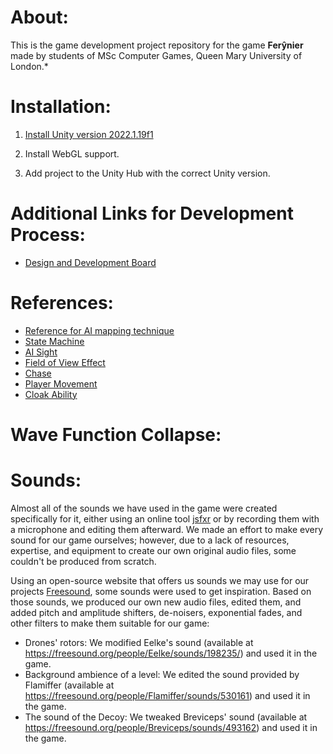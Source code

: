 # About:

This is the game development project repository for the game **Ferŷnier** made by students of MSc Computer Games, Queen Mary University of London.\*

# Installation:

1. [Install Unity version 2022.1.19f1](https://unity3d.com/get-unity/download/archive)

2. Install WebGL support.

3. Add project to the Unity Hub with the correct Unity version.

# Additional Links for Development Process:

-   [Design and Development Board](https://app.milanote.com/1OICvn1gp26tem?p=QvLbpGpKO8B)

# References:

-   [Reference for AI mapping technique](https://www.youtube.com/watch?v=iY1jnFvHgbE&t=513s)
-   [State Machine](https://www.youtube.com/watch?v=nnrOhb5UdRc)
-   [AI Sight](https://www.youtube.com/watch?v=j1-OyLo77ss)
-   [Field of View Effect](https://www.youtube.com/watch?v=CSeUMTaNFYk)
-   [Chase](https://www.youtube.com/watch?v=wp8m6xyIPtE)
-   [Player Movement](https://www.youtube.com/watch?v=HmXU4dZbaMw)
-   [Cloak Ability](https://www.youtube.com/watch?v=u8gssV_Ec-Y)

# Wave Function Collapse:




# Sounds:

Almost all of the sounds we have used in the game were created specifically for it, either using an online tool [jsfxr](https://sfxr.me/) or by recording them with a microphone and editing them afterward. We made an effort to make every sound for our game ourselves; however, due to a lack of resources, expertise, and equipment to create our own original audio files, some couldn't be produced from scratch.

Using an open-source website that offers us sounds we may use for our projects [Freesound](https://freesound.org/), some sounds were used to get inspiration. Based on those sounds, we produced our own new audio files, edited them, and added pitch and amplitude shifters, de-noisers, exponential fades, and other filters to make them suitable for our game:

- Drones' rotors: We modified Eelke's sound (available at https://freesound.org/people/Eelke/sounds/198235/) and used it in the game.
- Background ambience of a level: We edited the sound provided by Flamiffer (available at https://freesound.org/people/Flamiffer/sounds/530161) and used it in the game.
- The sound of the Decoy: We tweaked Breviceps' sound (available at https://freesound.org/people/Breviceps/sounds/493162) and used it in the game. 


